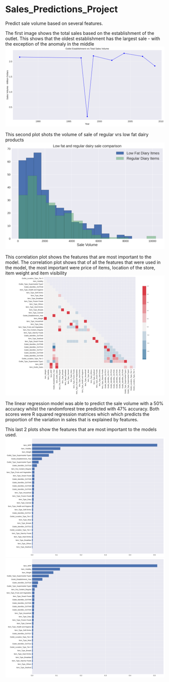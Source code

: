# Sales_Predictions_Project

Predict sale volume based on several features.

The first image shows the total sales based on the establishment of the outlet. This shows that the oldest establishment has the largest sale - with the exception of the anomaly in the middle ![alt text](sales.png)

This second plot shots the volume of sale of regular vrs low fat dairy products ![alt text](sales2.png)

This correlation plot shows the features that are most important to the model. The correlation plot shows that of all the features that were used in the model, the most important were price of items, location of the store, item weight and item visibility ![alt text](sales3.png)

The linear regression model was able to predict the sale volume with a 50% accuracy whilst the randomforest tree predicted with 47% accuracy. Both scores were R squared regression matrices which which predicts the proportion of the variation in sales that is explained by features.

This last 2 plots show the features that are most important to the models used. ![alt text](sales4.png) ![alt text](sales5.png)

